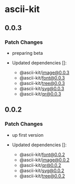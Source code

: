 # ascii-kit

## 0.0.3

### Patch Changes

- preparing beta

- Updated dependencies []:
  - @ascii-kit/image@0.0.3
  - @ascii-kit/font@0.0.3
  - @ascii-kit/tree@0.0.3
  - @ascii-kit/svg@0.0.3
  - @ascii-kit/qr@0.0.3

## 0.0.2

### Patch Changes

- up first version

- Updated dependencies []:
  - @ascii-kit/font@0.0.2
  - @ascii-kit/image@0.0.2
  - @ascii-kit/qr@0.0.2
  - @ascii-kit/svg@0.0.2
  - @ascii-kit/tree@0.0.2

